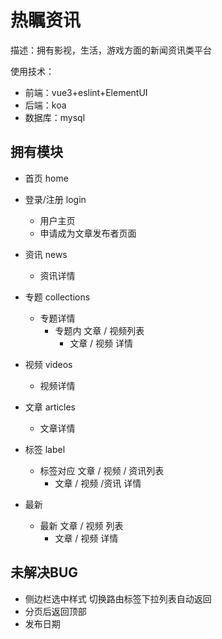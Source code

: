 # 热瞩资讯
描述：拥有影视，生活，游戏方面的新闻资讯类平台

使用技术：

* 前端：vue3+eslint+ElementUI
* 后端：koa
* 数据库：mysql



## 拥有模块

* 首页 home
* 登录/注册 login
  * 用户主页
  * 申请成为文章发布者页面
* 资讯 news
  * 资讯详情
* 专题 collections
  * 专题详情
    * 专题内 文章 / 视频列表
      * 文章 / 视频 详情
* 视频 videos
  * 视频详情
* 文章 articles
  * 文章详情
* 标签 label
  * 标签对应 文章 / 视频 / 资讯列表
    * 文章 / 视频 /资讯 详情

* 最新
  * 最新 文章 / 视频 列表
    * 文章 / 视频 详情

## 未解决BUG

* 侧边栏选中样式 切换路由标签下拉列表自动返回
* 分页后返回顶部
* 发布日期
